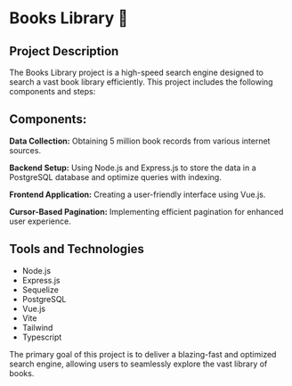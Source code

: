 # Books Library 🚀
## Project Description
The Books Library project is a high-speed search engine designed to search a vast book library efficiently. This project includes the following components and steps:

## Components:
**Data Collection:** Obtaining 5 million book records from various internet sources.

**Backend Setup:** Using Node.js and Express.js to store the data in a PostgreSQL database and optimize queries with indexing.

**Frontend Application:** Creating a user-friendly interface using Vue.js.

**Cursor-Based Pagination:** Implementing efficient pagination for enhanced user experience.

## Tools and Technologies
- Node.js
- Express.js
- Sequelize
- PostgreSQL
- Vue.js
- Vite
- Tailwind
- Typescript

The primary goal of this project is to deliver a blazing-fast and optimized search engine, allowing users to seamlessly explore the vast library of books.